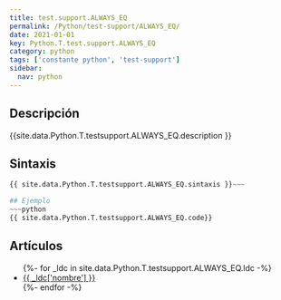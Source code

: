 ```yaml
---
title: test.support.ALWAYS_EQ
permalink: /Python/test-support/ALWAYS_EQ/
date: 2021-01-01
key: Python.T.test.support.ALWAYS_EQ
category: python
tags: ['constante python', 'test-support']
sidebar: 
  nav: python
---
```


## Descripción
{{site.data.Python.T.testsupport.ALWAYS_EQ.description }}

## Sintaxis
~~~python
{{ site.data.Python.T.testsupport.ALWAYS_EQ.sintaxis }}~~~

## Ejemplo
~~~python
{{ site.data.Python.T.testsupport.ALWAYS_EQ.code}}
~~~

## Artículos
<ul>
{%- for _ldc in site.data.Python.T.testsupport.ALWAYS_EQ.ldc -%}
   <li>
       <a href="{{_ldc['url'] }}">{{ _ldc['nombre'] }}</a>
   </li>
{%- endfor -%}
</ul>

